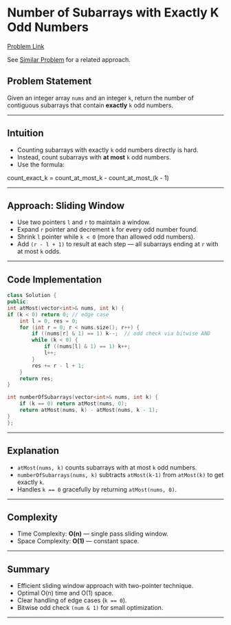 # Number of Subarrays with Exactly K Odd Numbers

[Problem Link](https://leetcode.com/problems/count-number-of-nice-subarrays/description/)

See [Similar Problem](./BinarySubstringsWithSum.md) for a related approach.

## Problem Statement

Given an integer array `nums` and an integer `k`, return the number of contiguous subarrays that contain **exactly** `k` odd numbers.

---

## Intuition

- Counting subarrays with exactly `k` odd numbers directly is hard.
- Instead, count subarrays with **at most** `k` odd numbers.
- Use the formula:

count_exact_k = count_at_most_k - count_at_most_(k - 1)

---

## Approach: Sliding Window

- Use two pointers `l` and `r` to maintain a window.
- Expand `r` pointer and decrement `k` for every odd number found.
- Shrink `l` pointer while `k < 0` (more than allowed odd numbers).
- Add `(r - l + 1)` to result at each step — all subarrays ending at `r` with at most `k` odds.

---

## Code Implementation

```cpp
class Solution {
public:
int atMost(vector<int>& nums, int k) {
if (k < 0) return 0; // edge case
    int l = 0, res = 0;
    for (int r = 0; r < nums.size(); r++) {
        if ((nums[r] & 1) == 1) k--;  // odd check via bitwise AND
        while (k < 0) {
            if ((nums[l] & 1) == 1) k++;
            l++;
        }
        res += r - l + 1;
    }
    return res;
}

int numberOfSubarrays(vector<int>& nums, int k) {
    if (k == 0) return atMost(nums, 0);
    return atMost(nums, k) - atMost(nums, k - 1);
}
};

```


---

## Explanation

- `atMost(nums, k)` counts subarrays with at most `k` odd numbers.
- `numberOfSubarrays(nums, k)` subtracts `atMost(k-1)` from `atMost(k)` to get exactly `k`.
- Handles `k == 0` gracefully by returning `atMost(nums, 0)`.

---

## Complexity

- Time Complexity: **O(n)** — single pass sliding window.
- Space Complexity: **O(1)** — constant space.

---

## Summary

- Efficient sliding window approach with two-pointer technique.
- Optimal O(n) time and O(1) space.
- Clear handling of edge cases (`k == 0`).
- Bitwise odd check `(num & 1)` for small optimization.

---
